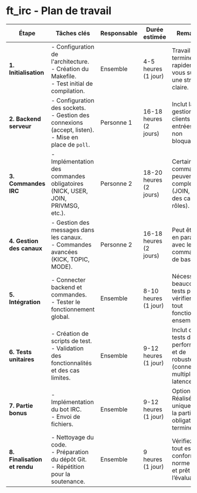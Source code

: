 # **ft_irc - Plan de travail**

| **Étape**                   | **Tâches clés**                                                                                                         | **Responsable** | **Durée estimée**       | **Remarques**                                                                                 |
|------------------------------|-------------------------------------------------------------------------------------------------------------------------|------------------|--------------------------|------------------------------------------------------------------------------------------------|
| **1. Initialisation**        | - Configuration de l'architecture.<br>- Création du Makefile.<br>- Test initial de compilation.                          | Ensemble         | 4-5 heures (1 jour)     | Travail facile à terminer rapidement si vous suivez une structure claire.                     |
| **2. Backend serveur**       | - Configuration des sockets.<br>- Gestion des connexions (accept, listen).<br>- Mise en place de `poll`.                | Personne 1       | 16-18 heures (2 jours)  | Inclut la gestion des clients et des entrées/sorties non bloquantes.                          |
| **3. Commandes IRC**         | - Implémentation des commandes obligatoires (NICK, USER, JOIN, PRIVMSG, etc.).                                          | Personne 2       | 18-20 heures (2 jours)  | Certaines commandes peuvent être complexes (JOIN, gestion des canaux, rôles).                |
| **4. Gestion des canaux**    | - Gestion des messages dans les canaux.<br>- Commandes avancées (KICK, TOPIC, MODE).                                    | Personne 2       | 16-18 heures (2 jours)  | Peut être fait en parallèle avec les commandes de base.                                       |
| **5. Intégration**           | - Connecter backend et commandes.<br>- Tester le fonctionnement global.                                                | Ensemble         | 8-10 heures (1 jour)    | Nécessite beaucoup de tests pour vérifier que tout fonctionne ensemble.                       |
| **6. Tests unitaires**       | - Création de scripts de test.<br>- Validation des fonctionnalités et des cas limites.                                  | Ensemble         | 9-12 heures (1 jour)    | Inclut des tests de performance et de robustesse (connexions multiples, latence).             |
| **7. Partie bonus**          | - Implémentation du bot IRC.<br>- Envoi de fichiers.                                                                    | Ensemble         | 9-12 heures (1 jour)    | Optionnel : Réalisé uniquement si la partie obligatoire est terminée.                         |
| **8. Finalisation et rendu** | - Nettoyage du code.<br>- Préparation du dépôt Git.<br>- Répétition pour la soutenance.                                  | Ensemble         | 9 heures (1 jour)       | Vérifiez que tout est conforme à la norme C++98 et prêt pour l’évaluation.                    |


